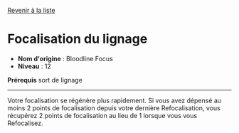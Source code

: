 [Revenir à la liste](list.md)

# Focalisation du lignage

 * **Nom d'origine** : Bloodline Focus
 * **Niveau** : 12


<p><strong>Prérequis</strong> sort de lignage</p>
<hr>
<p>Votre focalisation se régénère plus rapidement. Si vous avez dépensé au moins 2 points de focalisation depuis votre dernière Refocalisation, vous récupérez 2 points de focalisation au lieu de 1 lorsque vous vous Refocalisez.</p>